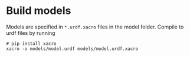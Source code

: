 
# Build models

Models are specified in `*.urdf.xacro` files in the model folder. Compile to urdf files by running
```
# pip install xacro 
xacro -o models/model.urdf models/model.urdf.xacro
```
